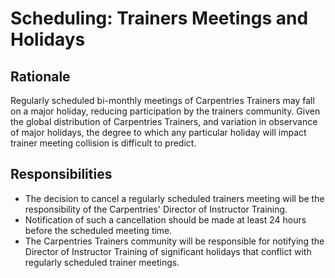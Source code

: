 # Scheduling: Trainers Meetings and Holidays

## Rationale

Regularly scheduled bi-monthly meetings of Carpentries Trainers may fall on a 
major holiday, reducing participation by the trainers community. Given the 
global distribution of Carpentries Trainers, and variation in observance of 
major holidays, the degree to which any particular holiday will impact trainer 
meeting collision is difficult to predict. 

## Responsibilities

+ The decision to cancel a regularly scheduled trainers meeting will be the 
responsibility of the Carpentries' Director of Instructor Training. 
+ Notification of such a cancellation should be made at least 24 hours before the
scheduled meeting time. 
+ The Carpentries Trainers community will be responsible for notifying the 
Director of Instructor Training of significant holidays that conflict with 
regularly scheduled trainer meetings.
